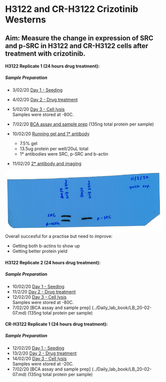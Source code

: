 # H3122 and CR-H3122 Crizotinib Westerns
## Aim: Measure the change in expression of SRC and p-SRC in H3122 and CR-H3122 cells after treatment with crizotinib.

#### H3122 Replicate 1 (24 hours drug treatment):

##### Sample Preparation
* 3/02/20 [Day 1 - Seeding](../Daily_lab_book/LB_20-02-03.md)
* 4/02/20 [Day 2 - Drug treatment](../Daily_lab_book/LB_20-02-04.md)
* 5/02/20 [Day 3 - Cell lysis](../Daily_lab_book/LB_20-02-05.md)\
Samples were stored at -80C.
* 7/02/20 [BCA assay and sample prep](../Daily_lab_book/LB_20-02-07.md) (135ng total protein per sample)

* 10/02/20 [Running gel and 1* antibody](../Daily_lab_book/LB_20-02-10.md)
  - 7.5% gel
  - 13.5ug protein per well/20uL total
  - 1* antibodies were SRC, p-SRC and b-actin

* 11/02/20 [2* antibody and imaging](../Daily_lab_book/LB_20-02-11.md)

![](../Daily_lab_book/Figure_cache/H3_criz_24_SRC_1.JPG)
Overall succesful for a practise but need to improve:

- Getting both b-actins to show up
- Getting better protein yield

#### H3122 Replicate 2 (24 hours drug treatment):

##### Sample Preparation
* 10/02/20 [Day 1 - Seeding](../Daily_lab_book/LB_20-02-10.md)
* 11/2/20 [Day 2 - Drug treatment](../Daily_lab_book/LB_20-02-11.md)
* 12/02/20 [Day 3 - Cell lysis](../Daily_lab_book/LB_20-02-12.md)\
Samples were stored at -80C.
* 7/02/20 [BCA assay and sample prep] (../Daily_lab_book/LB_20-02-07.md) (135ng total protein per sample)

#### CR-H3122 Replicate 1 (24 hours drug treatment):

##### Sample Preparation
* 12/02/20 [Day 1 - Seeding](../Daily_lab_book/LB_20-02-12.md)
* 13/2/20 [Day 2 - Drug treatment](../Daily_lab_book/LB_20-02-13.md)
* 14/02/20 [Day 3 - Cell lysis](../Daily_lab_book/LB_20-02-14.md)\
Samples were stored at -20C.
* 7/02/20 [BCA assay and sample prep] (../Daily_lab_book/LB_20-02-07.md) (135ng total protein per sample)
